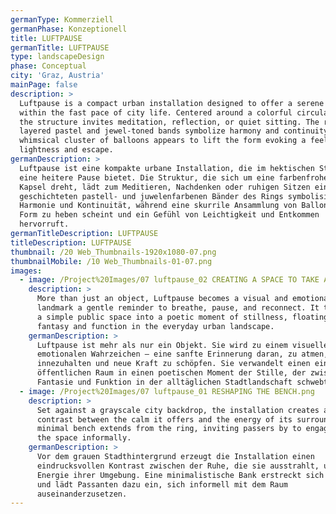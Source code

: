 ```yaml
---
germanType: Kommerziell
germanPhase: Konzeptionell
title: LUFTPAUSE
germanTitle: LUFTPAUSE
type: landscapeDesign
phase: Conceptual
city: 'Graz, Austria'
mainPage: false
description: >
  Luftpause is a compact urban installation designed to offer a serene pause
  within the fast pace of city life. Centered around a colorful circular pod,
  the structure invites meditation, reflection, or quiet sitting. The ring’s
  layered pastel and jewel-toned bands symbolize harmony and continuity, while a
  whimsical cluster of balloons appears to lift the form evoking a feeling of
  lightness and escape.
germanDescription: >
  Luftpause ist eine kompakte urbane Installation, die im hektischen Stadtleben
  eine heitere Pause bietet. Die Struktur, die sich um eine farbenfrohe, runde
  Kapsel dreht, lädt zum Meditieren, Nachdenken oder ruhigen Sitzen ein. Die
  geschichteten pastell- und juwelenfarbenen Bänder des Rings symbolisieren
  Harmonie und Kontinuität, während eine skurrile Ansammlung von Ballons die
  Form zu heben scheint und ein Gefühl von Leichtigkeit und Entkommen
  hervorruft.
germanTitleDescription: LUFTPAUSE
titleDescription: LUFTPAUSE
thumbnail: /20 Web_Thumbnails-1920x1080-07.png
thumbnailMobile: /10 Web_Thumbnails-01-07.png
images:
  - image: /Project%20Images/07 luftpause_02 CREATING A SPACE TO TAKE A BREATH.png
    description: >
      More than just an object, Luftpause becomes a visual and emotional
      landmark a gentle reminder to breathe, pause, and reconnect. It transforms
      a simple public space into a poetic moment of stillness, floating between
      fantasy and function in the everyday urban landscape.
    germanDescription: >
      Luftpause ist mehr als nur ein Objekt. Sie wird zu einem visuellen und
      emotionalen Wahrzeichen – eine sanfte Erinnerung daran, zu atmen,
      innezuhalten und neue Kraft zu schöpfen. Sie verwandelt einen einfachen
      öffentlichen Raum in einen poetischen Moment der Stille, der zwischen
      Fantasie und Funktion in der alltäglichen Stadtlandschaft schwebt.
  - image: /Project%20Images/07 luftpause_01 RESHAPING THE BENCH.png
    description: >
      Set against a grayscale city backdrop, the installation creates a striking
      contrast between the calm it offers and the energy of its surroundings. A
      minimal bench extends from the ring, inviting passers by to engage with
      the space informally.
    germanDescription: >
      Vor dem grauen Stadthintergrund erzeugt die Installation einen
      eindrucksvollen Kontrast zwischen der Ruhe, die sie ausstrahlt, und der
      Energie ihrer Umgebung. Eine minimalistische Bank erstreckt sich vom Ring
      und lädt Passanten dazu ein, sich informell mit dem Raum
      auseinanderzusetzen.
---
```


